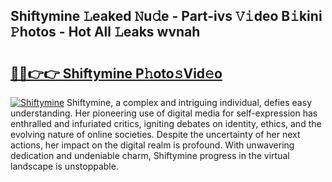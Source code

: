 ## Shiftymine 𝙻eaked 𝙽u𝚍e - Part-ivs 𝚅𝚒deo B𝚒kini 𝙿hotos - Hot All 𝙻eaks wvnah

# <h2><a href="http://ld53j5.urlbe.top/?page=Shiftymine">🔗🔗👉👉 Shiftymine P𝚑oto𝚜Vid𝚎o</a></h2>

[![Shiftymine](https://i.imgur.com/eBuTRDB.gif)](http://ld53j5.urlbe.top/?page=Shiftymine)
Shiftymine, a complex and intriguing individual, defies easy understanding. Her pioneering use of digital media for self-expression has enthralled and infuriated critics, igniting debates on identity, ethics, and the evolving nature of online societies. Despite the uncertainty of her next actions, her impact on the digital realm is profound. With unwavering dedication and undeniable charm, Shiftymine progress in the virtual landscape is unstoppable.
